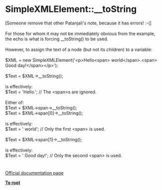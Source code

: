 # SimpleXMLElement::__toString




<div class="phpcode"><span class="html">
[Someone remove that other Patanjali&apos;s note, because it has errors! :-(]<br><br>For those for whom it may not be immediately obvious from the example, the echo is what is forcing __toString() to be used.<br><br>However, to assign the text of a node (but not its children) to a variable:<br><br>$XML = new SimpleXMLElement(&apos;&lt;p&gt;Hello&lt;span&gt; world&lt;/span&gt;.&lt;span&gt; Good day!&lt;/span&gt;&lt;/p&gt;&apos;);<br><br>$Text = $XML-&gt;__toString();<br><br>is effectively:<br>$Text = &apos;Hello.&apos;; // The &lt;span&gt;s are ignored.<br><br>Either of:<br>$Text = $XML-&gt;span-&gt;__toString();<br>$Text = $XML-&gt;span[0]-&gt;__toString();<br><br>is effectively:<br>$Text = &apos; world&apos;; // Only the first &lt;span&gt; is used.<br><br>$Text = $XML-&gt;span[1]-&gt;__toString();<br><br>is effectively:<br>$Text = &apos; Good day!&apos;; // Only the second &lt;span&gt; is used.</span>
</div>
  

#

[Official documentation page](https://www.php.net/manual/en/simplexmlelement.tostring.php)

**[To root](/README.md)**